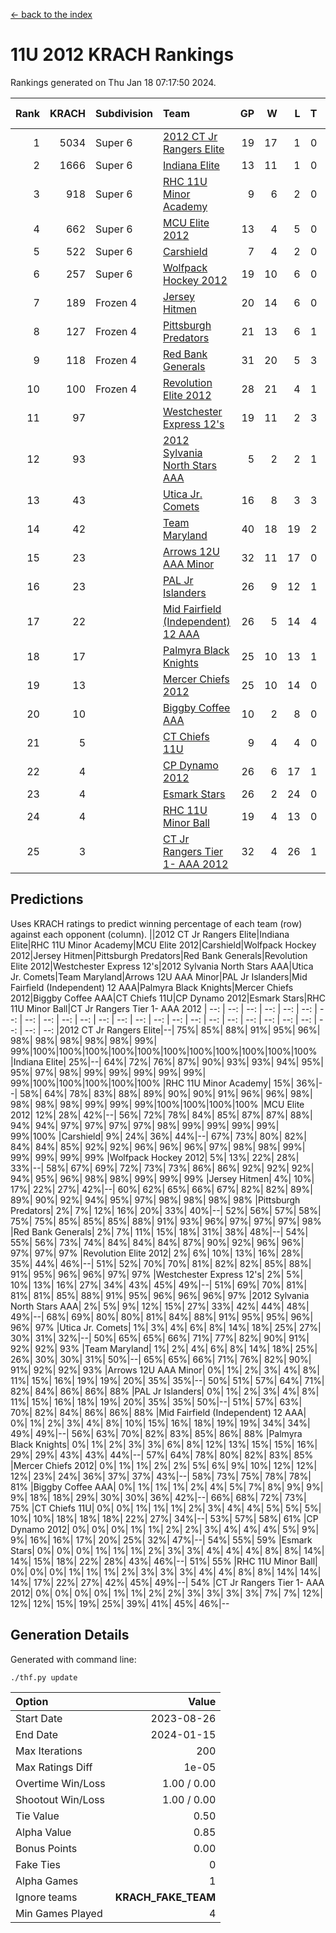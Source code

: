 [<- back to the index](readme.md)
# 11U 2012 KRACH Rankings
Rankings generated on Thu Jan 18 07:17:50 2024.

Rank|KRACH|Subdivision|Team|GP|W|L|T|OTW|OTL|SoS|Exp Wins|Win Diff
---:|---:|:---|:---|---:|---:|---:|---:|---:|---:|---:|---:|---:
1|5034|Super 6|[2012 CT Jr Rangers Elite](https://gamesheetstats.com/seasons/3664/teams/140909/schedule)|19|17|1|0|1|0|326|18.8|-0.0
2|1666|Super 6|[Indiana Elite](https://gamesheetstats.com/seasons/3664/teams/144355/schedule)|13|11|1|0|1|0|174|12.8|-0.0
3|918|Super 6|[RHC 11U Minor Academy](https://gamesheetstats.com/seasons/3664/teams/140913/schedule)|9|6|2|0|0|1|1211|6.8|-0.0
4|662|Super 6|[MCU Elite 2012](https://gamesheetstats.com/seasons/3664/teams/140908/schedule)|13|4|5|0|2|2|2030|6.8|-0.0
5|522|Super 6|[Carshield](https://gamesheetstats.com/seasons/3664/teams/160344/schedule)|7|4|2|0|0|1|840|4.8|-0.0
6|257|Super 6|[Wolfpack Hockey 2012](https://gamesheetstats.com/seasons/3664/teams/140914/schedule)|19|10|6|0|1|2|761|11.8|-0.0
7|189|Frozen 4|[Jersey Hitmen](https://gamesheetstats.com/seasons/3664/teams/140915/schedule)|20|14|6|0|0|0|613|14.9|0.0
8|127|Frozen 4|[Pittsburgh Predators](https://gamesheetstats.com/seasons/3664/teams/140925/schedule)|21|13|6|1|0|1|522|14.4|0.0
9|118|Frozen 4|[Red Bank Generals](https://gamesheetstats.com/seasons/3664/teams/140916/schedule)|31|20|5|3|3|0|42|25.4|0.0
10|100|Frozen 4|[Revolution Elite 2012](https://gamesheetstats.com/seasons/3664/teams/140924/schedule)|28|21|4|1|1|1|33|23.4|0.0
11|97||[Westchester Express 12's](https://gamesheetstats.com/seasons/3664/teams/140919/schedule)|19|11|2|3|2|1|43|15.4|0.0
12|93||[2012 Sylvania North Stars AAA](https://gamesheetstats.com/seasons/3664/teams/162461/schedule)|5|2|2|1|0|0|572|3.3|-0.0
13|43||[Utica Jr. Comets](https://gamesheetstats.com/seasons/3664/teams/140923/schedule)|16|8|3|3|2|0|31|12.4|0.0
14|42||[Team Maryland](https://gamesheetstats.com/seasons/3664/teams/140928/schedule)|40|18|19|2|1|0|660|20.9|0.0
15|23||[Arrows 12U AAA Minor](https://gamesheetstats.com/seasons/3664/teams/140920/schedule)|32|11|17|0|4|0|61|15.9|0.0
16|23||[PAL Jr Islanders](https://gamesheetstats.com/seasons/3664/teams/140921/schedule)|26|9|12|1|0|4|436|10.4|0.0
17|22||[Mid Fairfield (Independent) 12 AAA](https://gamesheetstats.com/seasons/3664/teams/140910/schedule)|26|5|14|4|1|2|88|8.9|0.0
18|17||[Palmyra Black Knights](https://gamesheetstats.com/seasons/3664/teams/140927/schedule)|25|10|13|1|0|1|47|11.4|0.0
19|13||[Mercer Chiefs 2012](https://gamesheetstats.com/seasons/3664/teams/140918/schedule)|25|10|14|0|0|1|35|10.9|0.0
20|10||[Biggby Coffee AAA](https://gamesheetstats.com/seasons/3664/teams/144354/schedule)|10|2|8|0|0|0|523|2.9|0.0
21|5||[CT Chiefs 11U](https://gamesheetstats.com/seasons/3664/teams/140912/schedule)|9|4|4|0|0|1|11|4.9|0.0
22|4||[CP Dynamo 2012](https://gamesheetstats.com/seasons/3664/teams/140922/schedule)|26|6|17|1|1|1|40|8.4|0.0
23|4||[Esmark Stars](https://gamesheetstats.com/seasons/3664/teams/140926/schedule)|26|2|24|0|0|0|224|2.9|0.0
24|4||[RHC 11U Minor Ball](https://gamesheetstats.com/seasons/3664/teams/140917/schedule)|19|4|13|0|0|2|37|4.9|0.0
25|3||[CT Jr Rangers Tier 1- AAA 2012](https://gamesheetstats.com/seasons/3664/teams/140911/schedule)|32|4|26|1|1|0|49|6.4|0.0

## Predictions
Uses KRACH ratings to predict winning percentage of each team (row) against each opponent (column).
||2012 CT Jr Rangers Elite|Indiana Elite|RHC 11U Minor Academy|MCU Elite 2012|Carshield|Wolfpack Hockey 2012|Jersey Hitmen|Pittsburgh Predators|Red Bank Generals|Revolution Elite 2012|Westchester Express 12's|2012 Sylvania North Stars AAA|Utica Jr. Comets|Team Maryland|Arrows 12U AAA Minor|PAL Jr Islanders|Mid Fairfield (Independent) 12 AAA|Palmyra Black Knights|Mercer Chiefs 2012|Biggby Coffee AAA|CT Chiefs 11U|CP Dynamo 2012|Esmark Stars|RHC 11U Minor Ball|CT Jr Rangers Tier 1- AAA 2012
| --: | --: | --: | --: | --: | --: | --: | --: | --: | --: | --: | --: | --: | --: | --: | --: | --: | --: | --: | --: | --: | --: | --: | --: | --: | --: 
|2012 CT Jr Rangers Elite|--| 75%| 85%| 88%| 91%| 95%| 96%| 98%| 98%| 98%| 98%| 98%| 99%| 99%|100%|100%|100%|100%|100%|100%|100%|100%|100%|100%|100%
|Indiana Elite| 25%|--| 64%| 72%| 76%| 87%| 90%| 93%| 93%| 94%| 95%| 95%| 97%| 98%| 99%| 99%| 99%| 99%| 99%| 99%|100%|100%|100%|100%|100%
|RHC 11U Minor Academy| 15%| 36%|--| 58%| 64%| 78%| 83%| 88%| 89%| 90%| 90%| 91%| 96%| 96%| 98%| 98%| 98%| 98%| 99%| 99%| 99%|100%|100%|100%|100%
|MCU Elite 2012| 12%| 28%| 42%|--| 56%| 72%| 78%| 84%| 85%| 87%| 87%| 88%| 94%| 94%| 97%| 97%| 97%| 97%| 98%| 99%| 99%| 99%| 99%| 99%|100%
|Carshield|  9%| 24%| 36%| 44%|--| 67%| 73%| 80%| 82%| 84%| 84%| 85%| 92%| 92%| 96%| 96%| 96%| 97%| 98%| 98%| 99%| 99%| 99%| 99%| 99%
|Wolfpack Hockey 2012|  5%| 13%| 22%| 28%| 33%|--| 58%| 67%| 69%| 72%| 73%| 73%| 86%| 86%| 92%| 92%| 92%| 94%| 95%| 96%| 98%| 98%| 99%| 99%| 99%
|Jersey Hitmen|  4%| 10%| 17%| 22%| 27%| 42%|--| 60%| 62%| 65%| 66%| 67%| 82%| 82%| 89%| 89%| 90%| 92%| 94%| 95%| 97%| 98%| 98%| 98%| 98%
|Pittsburgh Predators|  2%|  7%| 12%| 16%| 20%| 33%| 40%|--| 52%| 56%| 57%| 58%| 75%| 75%| 85%| 85%| 85%| 88%| 91%| 93%| 96%| 97%| 97%| 97%| 98%
|Red Bank Generals|  2%|  7%| 11%| 15%| 18%| 31%| 38%| 48%|--| 54%| 55%| 56%| 73%| 74%| 84%| 84%| 84%| 87%| 90%| 92%| 96%| 96%| 97%| 97%| 97%
|Revolution Elite 2012|  2%|  6%| 10%| 13%| 16%| 28%| 35%| 44%| 46%|--| 51%| 52%| 70%| 70%| 81%| 82%| 82%| 85%| 88%| 91%| 95%| 96%| 96%| 97%| 97%
|Westchester Express 12's|  2%|  5%| 10%| 13%| 16%| 27%| 34%| 43%| 45%| 49%|--| 51%| 69%| 70%| 81%| 81%| 81%| 85%| 88%| 91%| 95%| 96%| 96%| 96%| 97%
|2012 Sylvania North Stars AAA|  2%|  5%|  9%| 12%| 15%| 27%| 33%| 42%| 44%| 48%| 49%|--| 68%| 69%| 80%| 80%| 81%| 84%| 88%| 91%| 95%| 95%| 96%| 96%| 97%
|Utica Jr. Comets|  1%|  3%|  4%|  6%|  8%| 14%| 18%| 25%| 27%| 30%| 31%| 32%|--| 50%| 65%| 65%| 66%| 71%| 77%| 82%| 90%| 91%| 92%| 92%| 93%
|Team Maryland|  1%|  2%|  4%|  6%|  8%| 14%| 18%| 25%| 26%| 30%| 30%| 31%| 50%|--| 65%| 65%| 66%| 71%| 76%| 82%| 90%| 91%| 92%| 92%| 93%
|Arrows 12U AAA Minor|  0%|  1%|  2%|  3%|  4%|  8%| 11%| 15%| 16%| 19%| 19%| 20%| 35%| 35%|--| 50%| 51%| 57%| 64%| 71%| 82%| 84%| 86%| 86%| 88%
|PAL Jr Islanders|  0%|  1%|  2%|  3%|  4%|  8%| 11%| 15%| 16%| 18%| 19%| 20%| 35%| 35%| 50%|--| 51%| 57%| 63%| 70%| 82%| 84%| 86%| 86%| 88%
|Mid Fairfield (Independent) 12 AAA|  0%|  1%|  2%|  3%|  4%|  8%| 10%| 15%| 16%| 18%| 19%| 19%| 34%| 34%| 49%| 49%|--| 56%| 63%| 70%| 82%| 83%| 85%| 86%| 88%
|Palmyra Black Knights|  0%|  1%|  2%|  3%|  3%|  6%|  8%| 12%| 13%| 15%| 15%| 16%| 29%| 29%| 43%| 43%| 44%|--| 57%| 64%| 78%| 80%| 82%| 83%| 85%
|Mercer Chiefs 2012|  0%|  1%|  1%|  2%|  2%|  5%|  6%|  9%| 10%| 12%| 12%| 12%| 23%| 24%| 36%| 37%| 37%| 43%|--| 58%| 73%| 75%| 78%| 78%| 81%
|Biggby Coffee AAA|  0%|  1%|  1%|  1%|  2%|  4%|  5%|  7%|  8%|  9%|  9%|  9%| 18%| 18%| 29%| 30%| 30%| 36%| 42%|--| 66%| 68%| 72%| 73%| 75%
|CT Chiefs 11U|  0%|  0%|  1%|  1%|  1%|  2%|  3%|  4%|  4%|  5%|  5%|  5%| 10%| 10%| 18%| 18%| 18%| 22%| 27%| 34%|--| 53%| 57%| 58%| 61%
|CP Dynamo 2012|  0%|  0%|  0%|  1%|  1%|  2%|  2%|  3%|  4%|  4%|  4%|  5%|  9%|  9%| 16%| 16%| 17%| 20%| 25%| 32%| 47%|--| 54%| 55%| 59%
|Esmark Stars|  0%|  0%|  0%|  1%|  1%|  1%|  2%|  3%|  3%|  4%|  4%|  4%|  8%|  8%| 14%| 14%| 15%| 18%| 22%| 28%| 43%| 46%|--| 51%| 55%
|RHC 11U Minor Ball|  0%|  0%|  0%|  1%|  1%|  1%|  2%|  3%|  3%|  3%|  4%|  4%|  8%|  8%| 14%| 14%| 14%| 17%| 22%| 27%| 42%| 45%| 49%|--| 54%
|CT Jr Rangers Tier 1- AAA 2012|  0%|  0%|  0%|  0%|  1%|  1%|  2%|  2%|  3%|  3%|  3%|  3%|  7%|  7%| 12%| 12%| 12%| 15%| 19%| 25%| 39%| 41%| 45%| 46%|--

## Generation Details

Generated with command line:
```
./thf.py update
```

| Option | Value |
| :----- | ----: |
| Start Date | 2023-08-26 |
| End Date | 2024-01-15 |
| Max Iterations | 200 |
| Max Ratings Diff | 1e-05 |
| Overtime Win/Loss | 1.00 / 0.00 |
| Shootout Win/Loss | 1.00 / 0.00 |
| Tie Value | 0.50 |
| Alpha Value | 0.85 |
| Bonus Points | 0.00 |
| Fake Ties | 0 |
| Alpha Games | 1 |
| Ignore teams | __KRACH_FAKE_TEAM__ |
| Min Games Played | 4 |

